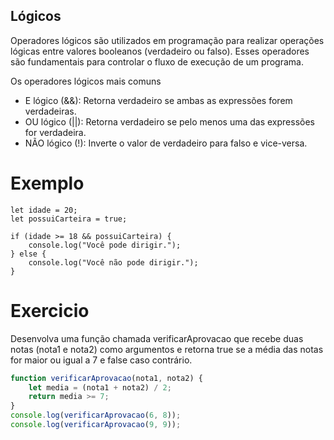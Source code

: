 ## Lógicos 
Operadores lógicos são utilizados em programação para realizar operações lógicas entre valores booleanos (verdadeiro ou falso). Esses operadores são fundamentais para controlar o fluxo de execução de um programa.

Os operadores lógicos mais comuns
- E lógico (&&): Retorna verdadeiro se ambas as expressões forem verdadeiras.
- OU lógico (||): Retorna verdadeiro se pelo menos uma das expressões for verdadeira.
- NÃO lógico (!): Inverte o valor de verdadeiro para falso e vice-versa.

# Exemplo
```JS
let idade = 20;
let possuiCarteira = true;

if (idade >= 18 && possuiCarteira) {
    console.log("Você pode dirigir.");
} else {
    console.log("Você não pode dirigir.");
}  

```
# Exercicio
Desenvolva uma função chamada verificarAprovacao que recebe duas notas (nota1 e nota2) como argumentos e retorna true se a média das notas for maior ou igual a 7 e false caso contrário.
```js
function verificarAprovacao(nota1, nota2) {
    let media = (nota1 + nota2) / 2;
    return media >= 7;
}
console.log(verificarAprovacao(6, 8)); 
console.log(verificarAprovacao(9, 9)); 

```